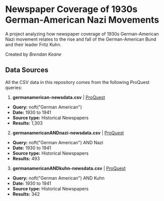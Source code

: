 # Newspaper Coverage of 1930s German-American Nazi Movements
A project analyzing how newspaper coverage of 1930s German-American Nazi movement relates to the rise and fall of the German-American Bund and their leader Fritz Kuhn.

Created by _Brendan Keane_

## Data Sources
All the CSV data in this repository comes from the following ProQuest queries:
1. **germanamerican-newsdata.csv** | [ProQuest](https://www.proquest.com/search/2151821?accountid=14784)
  - **Query:** noft("German American")
  - **Date:** 1930 to 1941
  - **Source type:** Historical Newspapers
  - **Results:** 1,303
2. **germanamericanANDnazi-newsdata.csv** | [ProQuest](https://www.proquest.com/search/2151823?accountid=14784)
  - **Query:** noft("German American") AND Nazi
  - **Date:** 1930 to 1941
  - **Source type:** Historical Newspapers
  - **Results:** 493
3. **germanamericanANDkuhn-newsdata.csv** | [ProQuest](https://www.proquest.com/search/2151824?accountid=14784)
  - **Query:** noft("German American") AND Kuhn
  - **Date:** 1930 to 1941
  - **Source type:** Historical Newspapers
  - **Results:** 342
 
 
